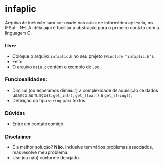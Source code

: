 # infaplic

Arquivo de inclusão para ser usado nas aulas de informática aplicada,  no IFSul - NH. A idéia aqui é facilitar a abstração para o primeiro contato com a linguagem C.

### Uso:
* Coloque o arquivo `infaplic.h` no seu projeto (`#include "infaplic.h"`).
* Feito.
* O arquivo `main.c` contém o exemplo de uso. 

### Funcionalidades:
 * Diminui (ou esperamos diminuir) a complexidade de aquisição de dados usando as funções:  `get_int()`, `get_float()` e `get_string()`,
 * Definição do tipo `string` para textos.

### Dúvidas
* Entre em contato comigo.

### Disclaimer
* É a melhor solução? **Não**. Inclusive tem vários problemas associados, mas resolve meu problema.
* Use (ou não) conforme desejado.
